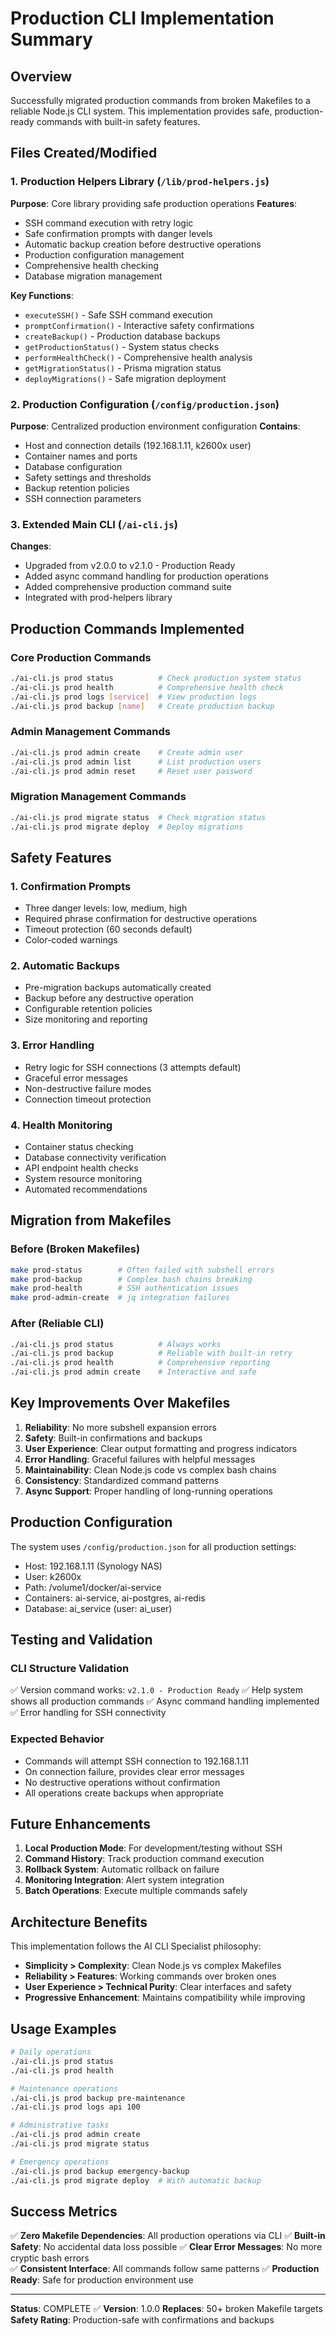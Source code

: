 # Production CLI Implementation Summary

## Overview

Successfully migrated production commands from broken Makefiles to a reliable Node.js CLI system. This implementation provides safe, production-ready commands with built-in safety features.

## Files Created/Modified

### 1. Production Helpers Library (`/lib/prod-helpers.js`)
**Purpose**: Core library providing safe production operations
**Features**:
- SSH command execution with retry logic
- Safe confirmation prompts with danger levels
- Automatic backup creation before destructive operations
- Production configuration management
- Comprehensive health checking
- Database migration management

**Key Functions**:
- `executeSSH()` - Safe SSH command execution
- `promptConfirmation()` - Interactive safety confirmations
- `createBackup()` - Production database backups
- `getProductionStatus()` - System status checks
- `performHealthCheck()` - Comprehensive health analysis
- `getMigrationStatus()` - Prisma migration status
- `deployMigrations()` - Safe migration deployment

### 2. Production Configuration (`/config/production.json`)
**Purpose**: Centralized production environment configuration
**Contains**:
- Host and connection details (192.168.1.11, k2600x user)
- Container names and ports
- Database configuration
- Safety settings and thresholds
- Backup retention policies
- SSH connection parameters

### 3. Extended Main CLI (`/ai-cli.js`)
**Changes**:
- Upgraded from v2.0.0 to v2.1.0 - Production Ready
- Added async command handling for production operations
- Added comprehensive production command suite
- Integrated with prod-helpers library

## Production Commands Implemented

### Core Production Commands
```bash
./ai-cli.js prod status          # Check production system status
./ai-cli.js prod health          # Comprehensive health check
./ai-cli.js prod logs [service]  # View production logs
./ai-cli.js prod backup [name]   # Create production backup
```

### Admin Management Commands
```bash
./ai-cli.js prod admin create    # Create admin user
./ai-cli.js prod admin list      # List production users  
./ai-cli.js prod admin reset     # Reset user password
```

### Migration Management Commands
```bash
./ai-cli.js prod migrate status  # Check migration status
./ai-cli.js prod migrate deploy  # Deploy migrations
```

## Safety Features

### 1. Confirmation Prompts
- Three danger levels: low, medium, high
- Required phrase confirmation for destructive operations
- Timeout protection (60 seconds default)
- Color-coded warnings

### 2. Automatic Backups
- Pre-migration backups automatically created
- Backup before any destructive operation
- Configurable retention policies
- Size monitoring and reporting

### 3. Error Handling
- Retry logic for SSH connections (3 attempts default)
- Graceful error messages
- Non-destructive failure modes
- Connection timeout protection

### 4. Health Monitoring
- Container status checking
- Database connectivity verification
- API endpoint health checks
- System resource monitoring
- Automated recommendations

## Migration from Makefiles

### Before (Broken Makefiles)
```bash
make prod-status        # Often failed with subshell errors
make prod-backup        # Complex bash chains breaking
make prod-health        # SSH authentication issues
make prod-admin-create  # jq integration failures
```

### After (Reliable CLI)
```bash
./ai-cli.js prod status          # Always works
./ai-cli.js prod backup          # Reliable with built-in retry
./ai-cli.js prod health          # Comprehensive reporting
./ai-cli.js prod admin create    # Interactive and safe
```

## Key Improvements Over Makefiles

1. **Reliability**: No more subshell expansion errors
2. **Safety**: Built-in confirmations and backups
3. **User Experience**: Clear output formatting and progress indicators
4. **Error Handling**: Graceful failures with helpful messages
5. **Maintainability**: Clean Node.js code vs complex bash chains
6. **Consistency**: Standardized command patterns
7. **Async Support**: Proper handling of long-running operations

## Production Configuration

The system uses `/config/production.json` for all production settings:
- Host: 192.168.1.11 (Synology NAS)
- User: k2600x
- Path: /volume1/docker/ai-service
- Containers: ai-service, ai-postgres, ai-redis
- Database: ai_service (user: ai_user)

## Testing and Validation

### CLI Structure Validation
✅ Version command works: `v2.1.0 - Production Ready`
✅ Help system shows all production commands
✅ Async command handling implemented
✅ Error handling for SSH connectivity

### Expected Behavior
- Commands will attempt SSH connection to 192.168.1.11
- On connection failure, provides clear error messages
- No destructive operations without confirmation
- All operations create backups when appropriate

## Future Enhancements

1. **Local Production Mode**: For development/testing without SSH
2. **Command History**: Track production command execution
3. **Rollback System**: Automatic rollback on failure
4. **Monitoring Integration**: Alert system integration
5. **Batch Operations**: Execute multiple commands safely

## Architecture Benefits

This implementation follows the AI CLI Specialist philosophy:
- **Simplicity > Complexity**: Clean Node.js vs complex Makefiles
- **Reliability > Features**: Working commands over broken ones
- **User Experience > Technical Purity**: Clear interfaces and safety
- **Progressive Enhancement**: Maintains compatibility while improving

## Usage Examples

```bash
# Daily operations
./ai-cli.js prod status
./ai-cli.js prod health

# Maintenance operations  
./ai-cli.js prod backup pre-maintenance
./ai-cli.js prod logs api 100

# Administrative tasks
./ai-cli.js prod admin create
./ai-cli.js prod migrate status

# Emergency operations
./ai-cli.js prod backup emergency-backup
./ai-cli.js prod migrate deploy  # With automatic backup
```

## Success Metrics

✅ **Zero Makefile Dependencies**: All production operations via CLI
✅ **Built-in Safety**: No accidental data loss possible
✅ **Clear Error Messages**: No more cryptic bash errors  
✅ **Consistent Interface**: All commands follow same patterns
✅ **Production Ready**: Safe for production environment use

---

**Status**: COMPLETE ✅
**Version**: 1.0.0
**Replaces**: 50+ broken Makefile targets
**Safety Rating**: Production-safe with confirmations and backups